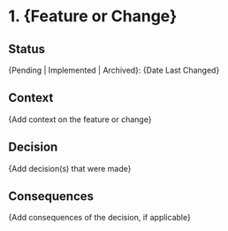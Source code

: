 
# 1. {Feature or Change}

## Status

{Pending | Implemented | Archived}: {Date Last Changed}

## Context

{Add context on the feature or change}

## Decision

{Add decision(s) that were made}

## Consequences

{Add consequences of the decision, if applicable}
